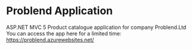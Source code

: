 # Problend Application
ASP.NET MVC 5 Product catalogue application for company Problend.Ltd
You can access the app here for a limited time: https://problend.azurewebsites.net/
